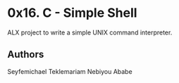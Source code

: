 # 0x16. C - Simple Shell
ALX project to write a simple UNIX command interpreter.

## Authors
 Seyfemichael Teklemariam <seyfemichael>
 Nebiyou Ababe <neb26>
